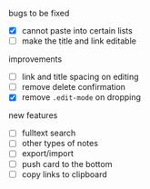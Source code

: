 bugs to be fixed

- [x] cannot paste into certain lists
- [ ] make the title and link editable

improvements

- [ ] link and title spacing on editing
- [ ] remove delete confirmation
- [x] remove `.edit-mode` on dropping

new features

- [ ] fulltext search
- [ ] other types of notes
- [ ] export/import
- [ ] push card to the bottom
- [ ] copy links to clipboard